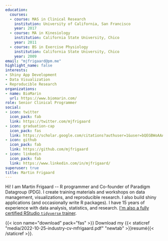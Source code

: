 ```yaml
---
education:
  courses:
  - course: MAS in Clinical Research
    institution: University of California, San Francisco
    year: 2017
  - course: MA in Kinesiology
    institution: California State University, Chico
    year: 2011
  - course: BS in Exercise Physiology
    institution: California State University, Chico
    year: 2009
email: "mjfrigaard@pm.me"
highlight_name: false
interests:
- Shiny App Development
- Data Visualization
- Reproducible Research
organizations:
- name: BioMarin
  url: https://www.biomarin.com/
role: Senior Clinical Programmer
social:
- icon: twitter
  icon_pack: fab
  link: https://twitter.com/mjfrigaard
- icon: graduation-cap
  icon_pack: fas
  link: https://scholar.google.com/citations?authuser=1&user=bQEGBWoAAAAJ
- icon: github
  icon_pack: fab
  link: https://github.com/mjfrigaard
- icon: linkedin
  icon_pack: fab
  link: https://www.linkedin.com/in/mjfrigaard/
superuser: true
title: Martin Frigaard
---
```


Hi! I am Martin Frigaard -- R programmer and Co-founder of Paradigm Datagroup (PDG). I create training materials and workshops on data management, visualizations, and reproducible research. I also build shiny applications (and occasionally write R packages). I have 15 years of experience with data analysis, statistics, and research. [I'm also a fully certified RStudio `tidyverse` trainer](https://education.rstudio.com/trainers/). 

{{< icon name="download" pack="fas" >}} Download my {{< staticref "media/2022-10-25-industry-cv-mfrigaard.pdf" "newtab" >}}resumé{{< /staticref >}}.
